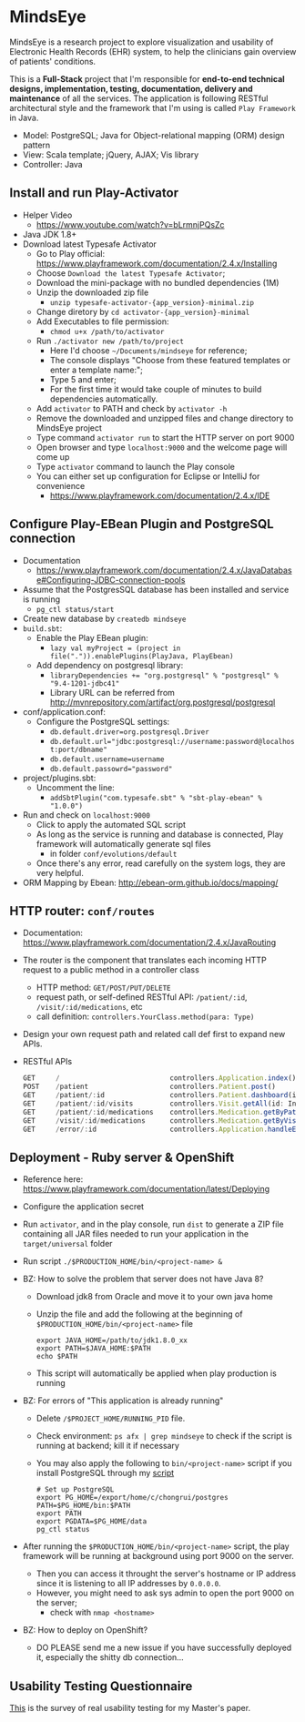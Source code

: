 # MindsEye
MindsEye is a research project to explore visualization and usability of Electronic Health Records (EHR) system, to help the clinicians gain overview of patients' conditions.

This is a <b>Full-Stack</b> project that I'm responsible for <b>end-to-end technical designs, implementation, testing, documentation, delivery and maintenance</b> of all the services.
The application is following RESTful architectural style and the framework that I'm using is called `Play Framework` in Java.
+ Model: PostgreSQL; Java for Object-relational mapping (ORM) design pattern
+ View: Scala template; jQuery, AJAX; Vis library
+ Controller: Java

## Install and run Play-Activator
+ Helper Video
  - https://www.youtube.com/watch?v=bLrmnjPQsZc
+ Java JDK 1.8+
+ Download latest Typesafe Activator
  - Go to Play official: https://www.playframework.com/documentation/2.4.x/Installing
  - Choose `Download the latest Typesafe Activator`;
  - Download the mini-package with no bundled dependencies (1M)
  - Unzip the downloaded zip file
    - `unzip typesafe-activator-{app_version}-minimal.zip`
  - Change diretory by `cd activator-{app_version}-minimal`
  - Add Executables to file permission:
    - `chmod u+x /path/to/activator`
  - Run `./activator new /path/to/project`
    - Here I'd choose `~/Documents/mindseye` for reference;
    - The console displays "Choose from these featured templates or enter a template name:";
    - Type 5 and enter;
    - For the first time it would take couple of minutes to build dependencies automatically.
  - Add `activator` to PATH and check by `activator -h`
  - Remove the downloaded and unzipped files and change directory to MindsEye project
  - Type command `activator run` to start the HTTP server on port 9000
  - Open browser and type `localhost:9000` and the welcome page will come up
  - Type `activator` command to launch the Play console
  - You can either set up configuration for Eclipse or IntelliJ for convenience
    - https://www.playframework.com/documentation/2.4.x/IDE

## Configure Play-EBean Plugin and PostgreSQL connection
+ Documentation
  - https://www.playframework.com/documentation/2.4.x/JavaDatabase#Configuring-JDBC-connection-pools
+ Assume that the PostgresSQL database has been installed and service is running
  - `pg_ctl status/start`
+ Create new database by `createdb mindseye`
+ `build.sbt`:
  - Enable the Play EBean plugin:
    - `lazy val myProject = (project in file(".")).enablePlugins(PlayJava, PlayEbean)`
  - Add dependency on postgresql library:
    - `libraryDependencies += "org.postgresql" % "postgresql" % "9.4-1201-jdbc41"`
    - Library URL can be referred from http://mvnrepository.com/artifact/org.postgresql/postgresql
+ conf/application.conf:
  - Configure the PostgreSQL settings:
    - `db.default.driver=org.postgresql.Driver`
    - `db.default.url="jdbc:postgresql://username:password@localhost:port/dbname"`
    - `db.default.username=username`
    - `db.default.passowrd="password"`
+ project/plugins.sbt:
  - Uncomment the line:
    - `addSbtPlugin("com.typesafe.sbt" % "sbt-play-ebean" % "1.0.0")`
+ Run and check on `localhost:9000`
  - Click to apply the automated SQL script
  - As long as the service is running and database is connected, Play framework will automatically generate sql files
    - in folder `conf/evolutions/default`
  - Once there's any error, read carefully on the system logs, they are very helpful.
+ ORM Mapping by Ebean: http://ebean-orm.github.io/docs/mapping/

## HTTP router: `conf/routes`
+ Documentation: https://www.playframework.com/documentation/2.4.x/JavaRouting
+ The router is the component that translates each incoming HTTP request to a public method in a controller class
  - HTTP method: `GET/POST/PUT/DELETE`
  - request path, or self-defined RESTful API: `/patient/:id`, `/visit/:id/medications`, etc
  - call definition: `controllers.YourClass.method(para: Type)`
+ Design your own request path and related call def first to expand new APIs.
+ RESTful APIs


  ```javascript
  GET     /                           controllers.Application.index()
  POST    /patient                    controllers.Patient.post()
  GET     /patient/:id                controllers.Patient.dashboard(id: Integer)
  GET     /patient/:id/visits         controllers.Visit.getAll(id: Integer)
  GET     /patient/:id/medications    controllers.Medication.getByPatient(id: Integer)
  GET     /visit/:id/medications      controllers.Medication.getByVisit(id: String)
  GET     /error/:id                  controllers.Application.handleError(id: Integer)
  ```

## Deployment - Ruby server & OpenShift
+ Reference here: https://www.playframework.com/documentation/latest/Deploying
+ Configure the application secret
+ Run `activator`, and in the play console, run `dist` to generate a ZIP file containing all JAR files needed to run your application in the `target/universal` folder
+ Run script `./$PRODUCTION_HOME/bin/<project-name> &`
+ BZ: How to solve the problem that server does not have Java 8?
  - Download jdk8 from Oracle and move it to your own java home
  - Unzip the file and add the following at the beginning of `$PRODUCTION_HOME/bin/<project-name>` file
    ```shell
    export JAVA_HOME=/path/to/jdk1.8.0_xx
    export PATH=$JAVA_HOME:$PATH
    echo $PATH
    ```

  - This script will automatically be applied when play production is running
+ BZ: For errors of "This application is already running"
  - Delete `/$PROJECT_HOME/RUNNING_PID` file.
  - Check environment: `ps afx | grep mindseye` to check if the script is running at backend; kill it if necessary
  - You may also apply the following to `bin/<project-name>` script if you install PostgreSQL through my [script](./conf/evolutions/default/Postgres-Setup.sh)

    ```shell
    # Set up PostgreSQL
    export PG_HOME=/export/home/c/chongrui/postgres
    PATH=$PG_HOME/bin:$PATH
    export PATH
    export PGDATA=$PG_HOME/data
    pg_ctl status
    ```

+ After running the `$PRODUCTION_HOME/bin/<project-name>` script, the play framework will be running at background using port 9000 on the server.
  - Then you can access it throught the server's hostname or IP address since it is listening to all IP addresses by `0.0.0.0`.
  - However, you might need to ask sys admin to open the port 9000 on the server;
    - check with `nmap <hostname>`
+ BZ: How to deploy on OpenShift?
  - DO PLEASE send me a new issue if you have successfully deployed it, especially the shitty db connection...

## Usability Testing Questionnaire
[This](./questionnaire.pdf) is the survey of real usability testing for my Master's paper.
